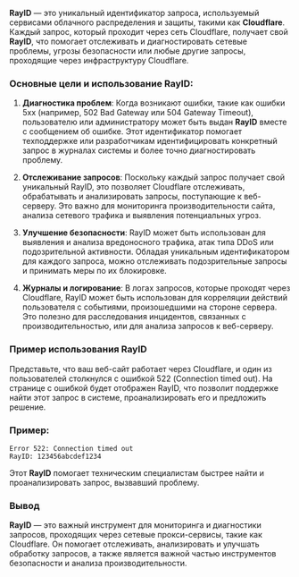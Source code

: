 **RayID** — это уникальный идентификатор запроса, используемый сервисами облачного распределения и защиты, такими как **Cloudflare**. Каждый запрос, который проходит через сеть Cloudflare, получает свой **RayID**, что помогает отслеживать и диагностировать сетевые проблемы, угрозы безопасности или любые другие запросы, проходящие через инфраструктуру Cloudflare.

### Основные цели и использование RayID:

1. **Диагностика проблем**: Когда возникают ошибки, такие как ошибки 5xx (например, 502 Bad Gateway или 504 Gateway Timeout), пользователю или администратору может быть выдан **RayID** вместе с сообщением об ошибке. Этот идентификатор помогает техподдержке или разработчикам идентифицировать конкретный запрос в журналах системы и более точно диагностировать проблему.

2. **Отслеживание запросов**: Поскольку каждый запрос получает свой уникальный RayID, это позволяет Cloudflare отслеживать, обрабатывать и анализировать запросы, поступающие к веб-серверу. Это важно для мониторинга производительности сайта, анализа сетевого трафика и выявления потенциальных угроз.

3. **Улучшение безопасности**: RayID может быть использован для выявления и анализа вредоносного трафика, атак типа DDoS или подозрительной активности. Обладая уникальным идентификатором для каждого запроса, можно отслеживать подозрительные запросы и принимать меры по их блокировке.

4. **Журналы и логирование**: В логах запросов, которые проходят через Cloudflare, RayID может быть использован для корреляции действий пользователя с событиями, произошедшими на стороне сервера. Это полезно для расследования инцидентов, связанных с производительностью, или для анализа запросов к веб-серверу.

### Пример использования RayID

Представьте, что ваш веб-сайт работает через Cloudflare, и один из пользователей столкнулся с ошибкой 522 (Connection timed out). На странице с ошибкой будет отображен RayID, что позволит поддержке найти этот запрос в системе, проанализировать его и предложить решение.

### Пример:

```
Error 522: Connection timed out
RayID: 123456abcdef1234
```

Этот **RayID** помогает техническим специалистам быстрее найти и проанализировать запрос, вызвавший проблему.

### Вывод

**RayID** — это важный инструмент для мониторинга и диагностики запросов, проходящих через сетевые прокси-сервисы, такие как Cloudflare. Он помогает отслеживать, анализировать и улучшать обработку запросов, а также является важной частью инструментов безопасности и анализа производительности.